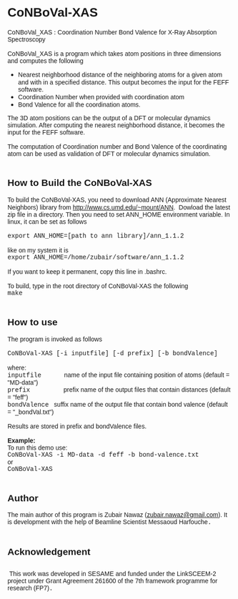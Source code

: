 
<html><head>
  
  <meta content="text/html; charset=ISO-8859-1" http-equiv="content-type">


</head><body>
<h1 style="font-family: Arial;">CoNBoVal-XAS</h1>

<span style="font-family: Arial;">CoNBoVal_XAS</span> : <span style="font-family: Arial;">Coordination Number Bond Valence for X-Ray
Absorption Spectroscopy<br>
<br>
CoNBoVal_XAS is a program which takes atom positions in three
dimensions and computes the following<br>
</span>
<ul>

  <li><span style="font-family: Arial;">Nearest neighborhood distance
of the neighboring atoms for a given atom and with in a specified
distance</span>. <span style="font-family: Arial;">This output becomes
the input for the FEFF software.</span></li>
  <li><span style="font-family: Arial;">Coordination Number when
provided with coordination atom</span></li>
  <li><span style="font-family: Arial;">Bond Valence for all the
coordination atoms.</span></li>
</ul>

<span style="font-family: Arial;">The 3D atom positions can be the
output of a DFT or molecular dynamics simulation. After computing the
nearest neighborhood distance, it becomes the input for the FEFF
software.<br>
<br>
The computation of Coordination number and Bond Valence of the
coordinating atom can be used as validation of DFT or molecular
dynamics simulation.<br>
<br>
</span>
<h2><span style="font-family: Arial;">How to Build the CoNBoVal-XAS</span></h2>

<span style="font-family: Arial;">To build the CoNBoVal-XAS, you need
to download ANN (Approximate Nearest Neighbors) library from <a href="http://www.cs.umd.edu/%7Emount/ANN">http://www.cs.umd.edu/~mount/ANN</a>.</span>&nbsp;
<span style="font-family: Arial;">Dowload the latest zip file in a
directory. Then you need to set ANN_HOME environment variable. In
linux, it can be set as follows<br>
<br>
<span style="font-family: Courier New;">export ANN_HOME=[path to ann
library]</span></span><code style="border: medium none ; margin: 0px; padding: 0px; font-family: Courier New; font-size: 12px; background-color: transparent; white-space: pre; display: inline; line-height: inherit;"></code><span style="font-family: Arial;"><span style="font-family: Courier New;">/ann_1.1.2</span><br style="font-family: Courier New;">
<br>
like on my system it is<br>
<span style="font-family: Courier New;">export
ANN_HOME=/home/zubair/software/ann_1.1.2</span><br>
<br>
If you want to keep it permanent, copy this line in .bashrc.<br>
<br>
To build, type in the root directory of CoNBoVal-XAS the following<br>
<span style="font-family: Courier New;">make</span><br>
<br>
</span>
<h2><span style="font-family: Arial;">How to use</span></h2>

<span style="font-family: Arial;">The program is invoked as follows<br>
<br><span style="font-family: Courier New;">
CoNBoVal-XAS [-i inputfile] [-d prefix] [-b bondValence]</span><br>
<br>
where:<br><span style="font-family: Courier New;">
inputfile&nbsp;</span>&nbsp;&nbsp; &nbsp;&nbsp;&nbsp; &nbsp;&nbsp;&nbsp; name
of the input file containing position of atoms (default = "MD-data")<br><span style="font-family: Courier New;">
prefix&nbsp;&nbsp;</span>&nbsp;&nbsp; &nbsp;&nbsp;&nbsp; &nbsp;&nbsp;
&nbsp;&nbsp; &nbsp; prefix name of the output files that contain
distances (default = "feff")<br><span style="font-family: Courier New;">
bondValence</span>&nbsp;&nbsp; suffix name of the output file that contain
bond valence (default = "_bondVal.txt")<br>
&nbsp;&nbsp;&nbsp; &nbsp;&nbsp;&nbsp; &nbsp;&nbsp;&nbsp;
&nbsp;&nbsp;&nbsp; &nbsp;&nbsp;&nbsp; <br>
Results are stored in prefix and bondValence files.<br>
<br><span style="font-weight: bold;">
Example:&nbsp;</span> &nbsp;&nbsp;&nbsp; &nbsp;&nbsp;&nbsp; &nbsp;&nbsp;&nbsp;
&nbsp;&nbsp; <br>
To run this demo use:<br>
<span style="font-family: Courier New;">CoNBoVal-XAS -i MD-data -d feff -b bond-valence.txt</span><br>
or<br><span style="font-family: Courier New;">
CoNBoVal-XAS<br>
<br>
</span></span>
<h2><span style="font-family: Arial;"><span style="font-family: Courier New;"><span style="font-family: Arial;">Author</span></span></span></h2>
<span style="font-family: Arial;"><span style="font-family: Courier New;"><span style="font-family: Arial;">The main author of this program is Zubair Nawaz (<a href="mailto:zubair.nawaz@gmail.com">zubair.nawaz@gmail.com</a>). It is development with the help of Beamline Scientist Messaoud Harfouche</span>.<br>
<br>
</span></span>
<h2><span style="font-family: Arial;"><span style="font-family: Courier New;"><span style="font-family: Arial;">Acknowledgement</span></span></span></h2>
<h2><span style="font-family: Arial;"><span style="font-family: Courier New;"></span></span></h2>
<span style="font-family: Arial;"><span style="font-family: Courier New;"><span style="font-family: Arial;">&nbsp;</span><span style="font-family: Arial;">This
work was developed in SESAME and funded under the LinkSCEEM-2 project
under Grant Agreement 261600 of the 7th framework programme for
research (FP7)</span>.<br>
</span>
</span>
<h2><span style="font-family: Arial;"></span></h2>

<span style="font-family: Arial;"><br>
</span><br>

<h2><span style="font-family: Arial;"></span></h2>

<br>

<br>
</body></html>
